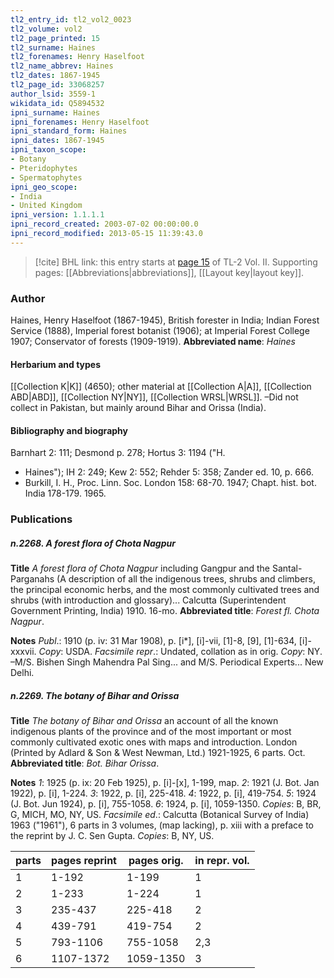 ```yaml
---
tl2_entry_id: tl2_vol2_0023
tl2_volume: vol2
tl2_page_printed: 15
tl2_surname: Haines
tl2_forenames: Henry Haselfoot
tl2_name_abbrev: Haines
tl2_dates: 1867-1945
tl2_page_id: 33068257
author_lsid: 3559-1
wikidata_id: Q5894532
ipni_surname: Haines
ipni_forenames: Henry Haselfoot
ipni_standard_form: Haines
ipni_dates: 1867-1945
ipni_taxon_scope: 
- Botany
- Pteridophytes
- Spermatophytes
ipni_geo_scope: 
- India
- United Kingdom
ipni_version: 1.1.1.1
ipni_record_created: 2003-07-02 00:00:00.0
ipni_record_modified: 2013-05-15 11:39:43.0
---
```



> [!cite] BHL link: this entry starts at [page 15](https://www.biodiversitylibrary.org/page/33068257) of TL-2 Vol. II.
> Supporting pages: [[Abbreviations|abbreviations]], [[Layout key|layout key]].

### Author

Haines, Henry Haselfoot (1867-1945), British forester in India; Indian Forest Service (1888), Imperial forest botanist (1906); at Imperial Forest College 1907; Conservator of forests (1909-1919). 
**Abbreviated name**: *Haines*

#### Herbarium and types

[[Collection K|K]] (4650); other material at [[Collection A|A]], [[Collection ABD|ABD]], [[Collection NY|NY]], [[Collection WRSL|WRSL]]. –Did not collect in Pakistan, but mainly around Bihar and Orissa (India).

#### Bibliography and biography

Barnhart 2: 111; Desmond p. 278; Hortus 3: 1194 ("H.
- Haines"); IH 2: 249; Kew 2: 552; Rehder 5: 358; Zander ed. 10, p. 666.
- Burkill, I. H., Proc. Linn. Soc. London 158: 68-70. 1947; Chapt. hist. bot. India 178-179. 1965.

### Publications

##### n.2268. A forest flora of Chota Nagpur

**Title**
*A forest flora of Chota Nagpur* including Gangpur and the Santal-Parganahs (A description of all the indigenous trees, shrubs and climbers, the principal economic herbs, and the most commonly cultivated trees and shrubs (with introduction and glossary)... Calcutta (Superintendent Government Printing, India) 1910. 16-mo.
**Abbreviated title**: *Forest fl. Chota Nagpur*.

**Notes**
*Publ*.: 1910 (p. iv: 31 Mar 1908), p. \[i\*\], \[i\]-vii, \[1\]-8, \[9\], \[1\]-634, \[i\]-xxxvii. *Copy*: USDA.
*Facsimile repr*.: Undated, collation as in orig. *Copy*: NY. –M/S. Bishen Singh Mahendra Pal Sing... and M/S. Periodical Experts... New Delhi.

##### n.2269. The botany of Bihar and Orissa

**Title**
*The botany of Bihar and Orissa* an account of all the known indigenous plants of the province and of the most important or most commonly cultivated exotic ones with maps and introduction. London (Printed by Adlard & Son & West Newman, Ltd.) 1921-1925, 6 parts. Oct.
**Abbreviated title**: *Bot. Bihar Orissa*.

**Notes**
*1*: 1925 (p. ix: 20 Feb 1925), p. \[i\]-\[x\], 1-199, map.
*2*: 1921 (J. Bot. Jan 1922), p. \[i\], 1-224.
*3*: 1922, p. \[i\], 225-418.
*4*: 1922, p. \[i\], 419-754.
*5*: 1924 (J. Bot. Jun 1924), p. \[i\], 755-1058.
*6*: 1924, p. \[i\], 1059-1350.
*Copies*: B, BR, G, MICH, MO, NY, US.
*Facsimile ed*.: Calcutta (Botanical Survey of India) 1963 ("1961"), 6 parts in 3 volumes, (map lacking), p. xiii with a preface to the reprint by J. C. Sen Gupta. *Copies*: B, NY, US.

|parts	|pages reprint	|pages orig.	|in repr. vol.|
|---	|---	|---	|---	|
|1	|1-192	|1-199	|1|
|2	|1-233	|1-224	|1|
|3	|235-437	|225-418	|2|
|4	|439-791	|419-754	|2|
|5	|793-1106	|755-1058	|2,3|
|6	|1107-1372	|1059-1350	|3|

